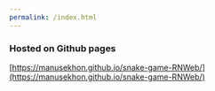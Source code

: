 ```yaml
---
permalink: /index.html
---
```


### Hosted on Github pages
[https://manusekhon.github.io/snake-game-RNWeb/](https://manusekhon.github.io/snake-game-RNWeb/)